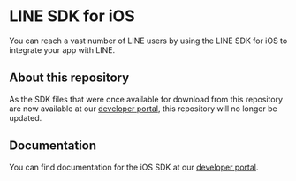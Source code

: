 # LINE SDK for iOS

You can reach a vast number of LINE users by using the LINE SDK for iOS to integrate your app with LINE.

## About this repository

As the SDK files that were once available for download from this repository are now available at our [developer portal](https://developers.line.me/en/docs/line-login/downloads/), this repository will no longer be updated.

## Documentation

You can find documentation for the iOS SDK at our [developer portal](https://developers.line.me/en/docs/line-login/ios/integrate-line-login/).